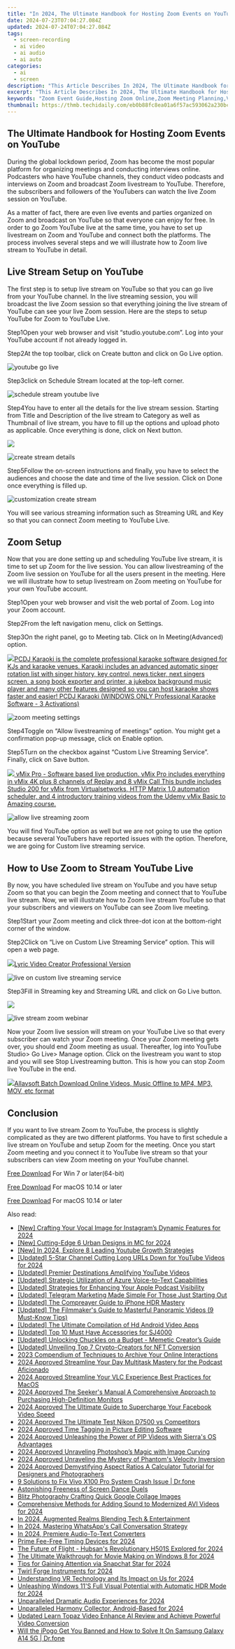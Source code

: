 ```yaml
---
title: "In 2024, The Ultimate Handbook for Hosting Zoom Events on YouTube"
date: 2024-07-23T07:04:27.084Z
updated: 2024-07-24T07:04:27.084Z
tags: 
  - screen-recording
  - ai video
  - ai audio
  - ai auto
categories: 
  - ai
  - screen
description: "This Article Describes In 2024, The Ultimate Handbook for Hosting Zoom Events on YouTube"
excerpt: "This Article Describes In 2024, The Ultimate Handbook for Hosting Zoom Events on YouTube"
keywords: "Zoom Event Guide,Hosting Zoom Online,Zoom Meeting Planning,Video Conferencing Basics,Streaming Webinars,YouTube Zoom Events,Digital Conference Tips"
thumbnail: https://thmb.techidaily.com/eb0b88fc8ea01a6f57ac593062a230bcd4f411a04c405e68f58f5857acd450ec.jpg
---
```


## The Ultimate Handbook for Hosting Zoom Events on YouTube

During the global lockdown period, Zoom has become the most popular platform for organizing meetings and conducting interviews online. Podcasters who have YouTube channels, they conduct video podcasts and interviews on Zoom and broadcast Zoom livestream to YouTube. Therefore, the subscribers and followers of the YouTubers can watch the live Zoom session on YouTube.

As a matter of fact, there are even live events and parties organized on Zoom and broadcast on YouTube so that everyone can enjoy for free. In order to go Zoom YouTube live at the same time, you have to set up livestream on Zoom and YouTube and connect both the platforms. The process involves several steps and we will illustrate how to Zoom live stream to YouTube in detail.

## Live Stream Setup on YouTube

The first step is to setup live stream on YouTube so that you can go live from your YouTube channel. In the live streaming session, you will broadcast the live Zoom session so that everything joining the live stream of YouTube can see your live Zoom session. Here are the steps to setup YouTube for Zoom to YouTube Live.

Step1Open your web browser and visit “studio.youtube.com”. Log into your YouTube account if not already logged in.

Step2At the top toolbar, click on Create button and click on Go Live option.

![youtube go live](https://images.wondershare.com/filmora/article-images/2022/07/zoom-youtube-live-1.jpg)

Step3click on Schedule Stream located at the top-left corner.

![schedule stream youtube live](https://images.wondershare.com/filmora/article-images/2022/07/zoom-youtube-live-2.jpg)

Step4You have to enter all the details for the live stream session. Starting from Title and Description of the live stream to Category as well as Thumbnail of live stream, you have to fill up the options and upload photo as applicable. Once everything is done, click on Next button.

<!-- affiliate ads begin -->
<a href="https://store.revouninstaller.com/order/checkout.php?PRODS=28010250&QTY=1&AFFILIATE=108875&CART=1"><img src="https://secure.avangate.com/images/merchant/4282ec8de8c9be897e7aff4aa231b1a4/336__280a.jpg" border="0"></a>
<!-- affiliate ads end -->
![create stream details](https://images.wondershare.com/filmora/article-images/2022/07/zoom-youtube-live-3.jpg)

Step5Follow the on-screen instructions and finally, you have to select the audiences and choose the date and time of the live session. Click on Done once everything is filled up.

![customization create stream](https://images.wondershare.com/filmora/article-images/2022/07/zoom-youtube-live-4.jpg)

You will see various streaming information such as Streaming URL and Key so that you can connect Zoom meeting to YouTube Live.

## Zoom Setup

Now that you are done setting up and scheduling YouTube live stream, it is time to set up Zoom for the live session. You can allow livestreaming of the Zoom live session on YouTube for all the users present in the meeting. Here we will illustrate how to setup livestream on Zoom meeting on YouTube for your own YouTube account.

Step1Open your web browser and visit the web portal of Zoom. Log into your Zoom account.

Step2From the left navigation menu, click on Settings.

Step3On the right panel, go to Meeting tab. Click on In Meeting(Advanced) option.

<!-- affiliate ads begin -->
<a href="https://shop.pcdj.com/order/checkout.php?PRODS=4698832&QTY=1&AFFILIATE=108875&CART=1"> <img src="https://secure.avangate.com/images/merchant/47f4b6321e9fd8e8f7326a6adc1a7c1e/products/karaoki-new-searchresultspane.jpg" border="0">PCDJ Karaoki is the complete professional karaoke software designed for KJs and karaoke venues. Karaoki includes an advanced automatic singer rotation list with singer history, key control, news ticker, next singers screen, a song book exporter and printer, a jukebox background music player and many other features designed so you can host karaoke shows faster and easier! 
 PCDJ Karaoki (WINDOWS ONLY Professional Karaoke Software - 3 Activations)</a>
<!-- affiliate ads end -->
![zoom meeting settings](https://images.wondershare.com/filmora/article-images/2022/07/zoom-youtube-live-5.jpg)

Step4Toggle on “Allow livestreaming of meetings” option. You might get a confirmation pop-up message, click on Enable option.

Step5Turn on the checkbox against “Custom Live Streaming Service”. Finally, click on Save button.

<!-- affiliate ads begin -->
<a href="https://secure.2checkout.com/order/checkout.php?PRODS=30901410&QTY=1&AFFILIATE=108875&CART=1"> <img src="https://secure.avangate.com/images/merchant/ce9a6fb2becc2d235e62b125e9260102/products/copy_1_copy_vMixCallScreenshot1-large.jpg" border="0"> vMix Pro - Software based live production. vMix Pro includes everything in vMix 4K plus 8 channels of Replay and 8 vMix Call 
This bundle includes Studio 200 for vMix from Virtualsetworks, HTTP Matrix 1.0 automation scheduler, and 4 introductory training videos from the Udemy vMix Basic to Amazing course. </a>
<!-- affiliate ads end -->
![allow live streaming zoom](https://images.wondershare.com/filmora/article-images/2022/07/zoom-youtube-live-6.jpg)

You will find YouTube option as well but we are not going to use the option because several YouTubers have reported issues with the option. Therefore, we are going for Custom live streaming service.

## How to Use Zoom to Stream YouTube Live

By now, you have scheduled live stream on YouTube and you have setup Zoom so that you can begin the Zoom meeting and connect that to YouTube live stream. Now, we will illustrate how to Zoom live stream YouTube so that your subscribers and viewers on YouTube can see Zoom live meeting.

Step1Start your Zoom meeting and click three-dot icon at the bottom-right corner of the window.

Step2Click on “Live on Custom Live Streaming Service” option. This will open a web page.

<!-- affiliate ads begin -->
<a href="https://secure.2checkout.com/order/checkout.php?PRODS=11224199&QTY=1&AFFILIATE=108875&CART=1"><img src="https://secure.avangate.com/images/merchant/e09fdffe648a30658a9657bbed7b2388/products/copy_boxshot_lyricvideo.png" border="0">Lyric Video Creator Professional Version</a>
<!-- affiliate ads end -->
![live on custom live streaming service](https://images.wondershare.com/filmora/article-images/2022/07/zoom-youtube-live-7.jpg)

Step3Fill in Streaming key and Streaming URL and click on Go Live button.

<!-- affiliate ads begin -->
<a href="https://secure.2checkout.com/order/checkout.php?PRODS=4621764&QTY=1&AFFILIATE=108875&CART=1"><img src="https://www.x-mirage.com/x-mirage/img/page-home.jpg" border="0"></a>
<!-- affiliate ads end -->
![live stream zoom webinar](https://images.wondershare.com/filmora/article-images/2022/07/zoom-youtube-live-8.jpg)

Now your Zoom live session will stream on your YouTube Live so that every subscriber can watch your Zoom meeting. Once your Zoom meeting gets over, you should end Zoom meeting as usual. Thereafter, log into YouTube Studio> Go Live> Manage option. Click on the livestream you want to stop and you will see Stop Livestreaming button. This is how you can stop Zoom live YouTube in the end.

<!-- affiliate ads begin -->
<a href="https://secure.2checkout.com/order/checkout.php?PRODS=4631056&QTY=1&AFFILIATE=108875&CART=1"><img src="https://secure.avangate.com/images/merchant/997e65474a248252883b485717f7d098/products/buy-windows.png" border="0">Allavsoft Batch Download Online Videos, Music Offline to MP4, MP3, MOV, etc format </a>
<!-- affiliate ads end -->
## Conclusion

If you want to live stream Zoom to YouTube, the process is slightly complicated as they are two different platforms. You have to first schedule a live stream on YouTube and setup Zoom for the meeting. Once you start Zoom meeting and you connect it to YouTube live stream so that your subscribers can view Zoom meeting on your YouTube channel.

[Free Download](https://tools.techidaily.com/wondershare/filmora/download/) For Win 7 or later(64-bit)

[Free Download](https://tools.techidaily.com/wondershare/filmora/download/) For macOS 10.14 or later

[Free Download](https://tools.techidaily.com/wondershare/filmora/download/) For macOS 10.14 or later

<ins class="adsbygoogle"
     style="display:block"
     data-ad-format="autorelaxed"
     data-ad-client="ca-pub-7571918770474297"
     data-ad-slot="1223367746"></ins>

<ins class="adsbygoogle"
     style="display:block"
     data-ad-format="autorelaxed"
     data-ad-client="ca-pub-7571918770474297"
     data-ad-slot="1223367746"></ins>



<ins class="adsbygoogle"
     style="display:block"
     data-ad-client="ca-pub-7571918770474297"
     data-ad-slot="8358498916"
     data-ad-format="auto"
     data-full-width-responsive="true"></ins>




<span class="atpl-alsoreadstyle">Also read:</span>
<div><ul>
<li><a href="https://instagram-videos.techidaily.com/new-crafting-your-vocal-image-for-instagrams-dynamic-features-for-2024/"><u>[New] Crafting Your Vocal Image for Instagram’s Dynamic Features for 2024</u></a></li>
<li><a href="https://visual-screen-recording.techidaily.com/new-cutting-edge-6-urban-designs-in-mc-for-2024/"><u>[New] Cutting-Edge 6 Urban Designs in MC for 2024</u></a></li>
<li><a href="https://facebook-video-share.techidaily.com/new-in-2024-explore-8-leading-youtube-growth-strategies/"><u>[New] In 2024, Explore 8 Leading Youtube Growth Strategies</u></a></li>
<li><a href="https://facebook-video-footage.techidaily.com/updated-5-star-channel-cutting-long-urls-down-for-youtube-videos-for-2024/"><u>[Updated] 5-Star Channel  Cutting Long URLs Down for YouTube Videos for 2024</u></a></li>
<li><a href="https://some-guidance.techidaily.com/updated-premier-destinations-amplifying-youtube-videos/"><u>[Updated] Premier Destinations Amplifying YouTube Videos</u></a></li>
<li><a href="https://some-guidance.techidaily.com/updated-strategic-utilization-of-azure-voice-to-text-capabilities/"><u>[Updated] Strategic Utilization of Azure Voice-to-Text Capabilities</u></a></li>
<li><a href="https://some-guidance.techidaily.com/updated-strategies-for-enhancing-your-apple-podcast-visibility/"><u>[Updated] Strategies for Enhancing Your Apple Podcast Visibility</u></a></li>
<li><a href="https://some-guidance.techidaily.com/updated-telegram-marketing-made-simple-for-those-just-starting-out/"><u>[Updated] Telegram Marketing Made Simple  For Those Just Starting Out</u></a></li>
<li><a href="https://some-guidance.techidaily.com/updated-the-compreayer-guide-to-iphone-hdr-mastery/"><u>[Updated] The Compreayer Guide to iPhone HDR Mastery</u></a></li>
<li><a href="https://some-skills.techidaily.com/updated-the-filmmakers-guide-to-masterful-panoramic-videos-9-must-know-tips/"><u>[Updated] The Filmmaker's Guide to Masterful Panoramic Videos (9 Must-Know Tips)</u></a></li>
<li><a href="https://some-guidance.techidaily.com/updated-the-ultimate-compilation-of-hd-android-video-apps/"><u>[Updated] The Ultimate Compilation of Hd Android Video Apps</u></a></li>
<li><a href="https://some-guidance.techidaily.com/updated-top-10-must-have-accessories-for-sj4000/"><u>[Updated] Top 10 Must Have Accessories for SJ4000</u></a></li>
<li><a href="https://some-guidance.techidaily.com/updated-unlocking-chuckles-on-a-budget-memetic-creators-guide/"><u>[Updated] Unlocking Chuckles on a Budget - Memetic Creator’s Guide</u></a></li>
<li><a href="https://some-guidance.techidaily.com/updated-unveiling-top-7-crypto-creators-for-nft-conversion/"><u>[Updated] Unveiling Top 7 Crypto-Creators for NFT Conversion</u></a></li>
<li><a href="https://facebook-videos.techidaily.com/2023-compendium-of-techniques-to-archive-your-online-interactions/"><u>2023 Compendium of Techniques to Archive Your Online Interactions</u></a></li>
<li><a href="https://fox-glue.techidaily.com/2024-approved-streamline-your-day-multitask-mastery-for-the-podcast-aficionado/"><u>2024 Approved  Streamline Your Day  Multitask Mastery for the Podcast Aficionado</u></a></li>
<li><a href="https://some-guidance.techidaily.com/2024-approved-streamline-your-vlc-experience-best-practices-for-macos/"><u>2024 Approved  Streamline Your VLC Experience  Best Practices for MacOS</u></a></li>
<li><a href="https://some-guidance.techidaily.com/2024-approved-the-seekers-manual-a-comprehensive-approach-to-purchasing-high-definition-monitors/"><u>2024 Approved  The Seeker's Manual  A Comprehensive Approach to Purchasing High-Definition Monitors</u></a></li>
<li><a href="https://some-guidance.techidaily.com/2024-approved-the-ultimate-guide-to-supercharge-your-facebook-video-speed/"><u>2024 Approved  The Ultimate Guide to Supercharge Your Facebook Video Speed</u></a></li>
<li><a href="https://some-guidance.techidaily.com/2024-approved-the-ultimate-test-nikon-d7500-vs-competitors/"><u>2024 Approved  The Ultimate Test  Nikon D7500 vs Competitors</u></a></li>
<li><a href="https://some-guidance.techidaily.com/2024-approved-time-tagging-in-picture-editing-software/"><u>2024 Approved  Time Tagging in Picture Editing Software</u></a></li>
<li><a href="https://some-guidance.techidaily.com/2024-approved-unleashing-the-power-of-pip-videos-with-sierras-os-advantages/"><u>2024 Approved  Unleashing the Power of PIP Videos with Sierra's OS Advantages</u></a></li>
<li><a href="https://some-guidance.techidaily.com/2024-approved-unraveling-photoshops-magic-with-image-curving/"><u>2024 Approved  Unraveling Photoshop’s Magic with Image Curving</u></a></li>
<li><a href="https://some-guidance.techidaily.com/2024-approved-unraveling-the-mystery-of-phantoms-velocity-inversion/"><u>2024 Approved  Unraveling the Mystery of Phantom's Velocity Inversion</u></a></li>
<li><a href="https://ai-vdieo-software.techidaily.com/2024-approved-demystifying-aspect-ratios-a-calculator-tutorial-for-designers-and-photographers/"><u>2024 Approved Demystifying Aspect Ratios A Calculator Tutorial for Designers and Photographers</u></a></li>
<li><a href="https://howto.techidaily.com/9-solutions-to-fix-vivo-x100-pro-system-crash-issue-drfone-by-drfone-fix-android-problems-fix-android-problems/"><u>9 Solutions to Fix Vivo X100 Pro System Crash Issue | Dr.fone</u></a></li>
<li><a href="https://screen-video-capture.techidaily.com/astonishing-freeness-of-screen-dance-duels/"><u>Astonishing Freeness of Screen Dance Duels</u></a></li>
<li><a href="https://extra-tips.techidaily.com/blitz-photography-crafting-quick-google-collage-images/"><u>Blitz Photography  Crafting Quick Google Collage Images</u></a></li>
<li><a href="https://sound-tweaking.techidaily.com/comprehensive-methods-for-adding-sound-to-modernized-avi-videos-for-2024/"><u>Comprehensive Methods for Adding Sound to Modernized AVI Videos for 2024</u></a></li>
<li><a href="https://extra-tips.techidaily.com/in-2024-augmented-realms-blending-tech-and-entertainment/"><u>In 2024, Augmented Realms  Blending Tech & Entertainment</u></a></li>
<li><a href="https://extra-skills.techidaily.com/in-2024-mastering-whatsapps-call-conversation-strategy/"><u>In 2024, Mastering WhatsApp's Call Conversation Strategy</u></a></li>
<li><a href="https://extra-support.techidaily.com/in-2024-premiere-audio-to-text-converters/"><u>In 2024, Premiere Audio-To-Text Converters</u></a></li>
<li><a href="https://extra-approaches.techidaily.com/prime-fee-free-timing-devices-for-2024/"><u>Prime Fee-Free Timing Devices for 2024</u></a></li>
<li><a href="https://some-guidance.techidaily.com/the-future-of-flight-hubsans-revolutionary-h501s-explored-for-2024/"><u>The Future of Flight - Hubsan's Revolutionary H501S Explored for 2024</u></a></li>
<li><a href="https://some-guidance.techidaily.com/the-ultimate-walkthrough-for-movie-making-on-windows-8-for-2024/"><u>The Ultimate Walkthrough for Movie Making on Windows 8 for 2024</u></a></li>
<li><a href="https://some-guidance.techidaily.com/tips-for-gaining-attention-via-snapchat-star-for-2024/"><u>Tips for Gaining Attention via Snapchat Star for 2024</u></a></li>
<li><a href="https://some-guidance.techidaily.com/twirl-forge-instruments-for-2024/"><u>Twirl Forge Instruments for 2024</u></a></li>
<li><a href="https://some-guidance.techidaily.com/understanding-vr-technology-and-its-impact-on-us-for-2024/"><u>Understanding VR Technology and Its Impact on Us for 2024</u></a></li>
<li><a href="https://some-guidance.techidaily.com/unleashing-windows-11s-full-visual-potential-with-automatic-hdr-mode-for-2024/"><u>Unleashing Windows 11'S Full Visual Potential with Automatic HDR Mode for 2024</u></a></li>
<li><a href="https://some-guidance.techidaily.com/unparalleled-dramatic-audio-experiences-for-2024/"><u>Unparalleled Dramatic Audio Experiences for 2024</u></a></li>
<li><a href="https://some-guidance.techidaily.com/unparalleled-harmony-collector-android-based-for-2024/"><u>Unparalleled Harmony Collector, Android-Based for 2024</u></a></li>
<li><a href="https://ai-editing-video.techidaily.com/updated-learn-topaz-video-enhance-ai-review-and-achieve-powerful-video-conversion/"><u>Updated Learn Topaz Video Enhance AI Review and Achieve Powerful Video Conversion</u></a></li>
<li><a href="https://fake-location.techidaily.com/will-the-ipogo-get-you-banned-and-how-to-solve-it-on-samsung-galaxy-a14-5g-drfone-by-drfone-virtual-android/"><u>Will the iPogo Get You Banned and How to Solve It On Samsung Galaxy A14 5G | Dr.fone</u></a></li>
</ul></div>
